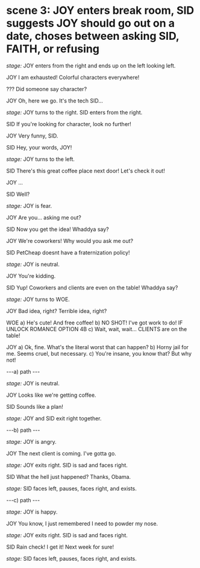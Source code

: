 # scene 3: JOY enters break room, SID suggests JOY should go out on a date, choses between asking SID, FAITH, or refusing

*stage:* JOY enters from the right and ends up on the left looking left.

JOY
I am exhausted! Colorful characters everywhere!

???
Did someone say character?

JOY
Oh, here we go. It's the tech SID...

*stage:* JOY turns to the right. SID enters from the right.

SID
If you're looking for character, look no further!

JOY
Very funny, SID.

SID
Hey, your words, JOY!

*stage:* JOY turns to the left.

SID
There's this great coffee place next door! Let's check it out!

JOY
...

SID
Well?

*stage:* JOY is fear.

JOY
Are you... asking me out?

SID
Now you get the idea! Whaddya say?

JOY
We're coworkers! Why would you ask me out?

SID
PetCheap doesnt have a fraternization policy!

*stage:* JOY is neutral.

JOY
You're kidding.

SID
Yup! Coworkers and clients are even on the table! Whaddya say?

*stage:* JOY turns to WOE.

JOY
Bad idea, right? Terrible idea, right?

WOE
a) He's cute! And free coffee!
b) NO SHOT! I've got work to do!
IF UNLOCK ROMANCE OPTION 4B
    c) Wait, wait, wait... CLIENTS are on the table!

JOY
a) Ok, fine. What's the literal worst that can happen?
b) Horny jail for me. Seems cruel, but necessary.
c) You're insane, you know that? But why not!

---a) path ---

*stage:* JOY is neutral.

JOY
Looks like we're getting coffee.

SID
Sounds like a plan!

*stage:* JOY and SID exit right together.

---b) path ---

*stage:* JOY is angry.

JOY
The next client is coming. I've gotta go.

*stage:* JOY exits right. SID is sad and faces right.

SID
What the hell just happened? Thanks, Obama.

*stage:* SID faces left, pauses, faces right, and exists.

---c) path ---

*stage:* JOY is happy.

JOY
You know, I just remembered I need to powder my nose.

*stage:* JOY exits right. SID is sad and faces right.

SID
Rain check! I get it! Next week for sure!

*stage:* SID faces left, pauses, faces right, and exists.
